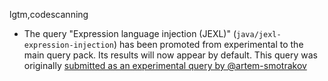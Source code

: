 lgtm,codescanning
* The query "Expression language injection (JEXL)" (`java/jexl-expression-injection`) has been promoted from experimental to the main query pack. Its results will now appear by default. This query was originally [submitted as an experimental query by @artem-smotrakov](https://github.com/github/codeql/pull/4965)
